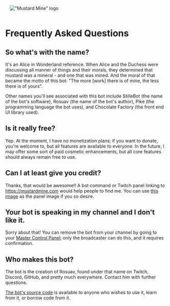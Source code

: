 !["Mustard Mine" logo](/static/MustardMinePanel.png)

# Frequently Asked Questions

<style>img {margin: auto; display: block; padding: 1em}</style>

## So what's with the name?

It's an Alice in Wonderland reference. When Alice and the Duchess were discussing
all manner of things and their morals, they determined that mustard was a mineral -
and one that was mined. And the moral of that became the motto of this bot: "The
more [work] there is of mine, the less there is of yours".

Other names you'll see associated with this bot include StilleBot (the name of the
bot's software), Rosuav (the name of the bot's author), Pike (the programming
language the bot uses), and Chocolate Factory (the front end UI library used).

## Is it really free?

Yep. At the moment, I have no monetization plans; if you want to donate, you're
welcome to, but all features are available to everyone. In the future, I may offer
some sort of paid cosmetic enhancements, but all core features should always remain
free to use.

## Can I at least give you credit?

Thanks, that would be awesome!! A bot command or Twitch panel linking to https://mustardmine.com
would help people to find me. You can use [this image](/static/MustardMinePanel.png)
as the panel image if you so desire.

## Your bot is speaking in my channel and I don't like it.

Sorry about that! You can remove the bot from your channel by going to your [Master
Control Panel](/c/mastercontrol); only the broadcaster can do this, and it requires
confirmation.

## Who makes this bot?

The bot is the creation of Rosuav, found under that name on Twitch, Discord, GitHub,
and pretty much everywhere. Contact him with further questions.

[The bot's source code](https://github.com/rosuav/stillebot) is available to anyone
who wishes to use it, learn from it, or borrow code from it.
